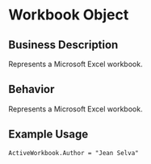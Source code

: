 # Workbook Object

## Business Description
Represents a Microsoft Excel workbook.

## Behavior
Represents a Microsoft Excel workbook.

## Example Usage
```vba
ActiveWorkbook.Author = "Jean Selva"
```